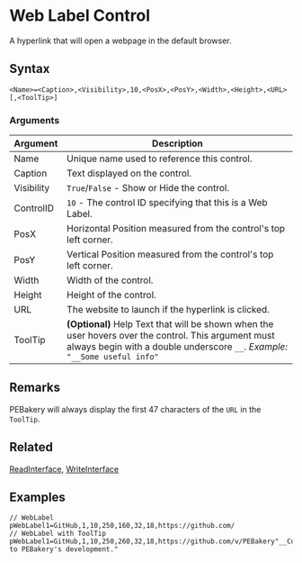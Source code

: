 # Web Label Control

A hyperlink that will open a webpage in the default browser.

## Syntax

```pebakery
<Name>=<Caption>,<Visibility>,10,<PosX>,<PosY>,<Width>,<Height>,<URL>[,<ToolTip>]
```

### Arguments

| Argument | Description |
| --- | --- |
| Name | Unique name used to reference this control. |
| Caption | Text displayed on the control. |
| Visibility | `True`/`False` - Show or Hide the control. |
| ControlID | `10` - The control ID specifying that this is a Web Label. |
| PosX | Horizontal Position measured from the control's top left corner. |
| PosY | Vertical Position measured from the control's top left corner. |
| Width | Width of the control. |
| Height | Height of the control. |
| URL | The website to launch if the hyperlink is clicked. |
| ToolTip | **(Optional)** Help Text that will be shown when the user hovers over the control. This argument must always begin with a double underscore `__`. *Example:* `"__Some useful info"` |

## Remarks

PEBakery will always display the first 47 characters of the `URL` in the `ToolTip`.

## Related

[ReadInterface](/Commands/Interface/ReadInterface.md), [WriteInterface](/Commands/Interface/WriteInterface.md)

## Examples

```pebakery
// WebLabel
pWebLabel1=GitHub,1,10,250,160,32,18,https://github.com/
// WebLabel with ToolTip
pWebLabel1=GitHub,1,10,250,260,32,18,https://github.com/v/PEBakery"__Contribute to PEBakery's development."
```